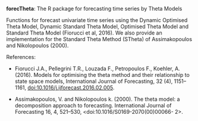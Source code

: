 **forecTheta**: The R package for forecasting time series by Theta Models


Functions for forecast univariate time series using the Dynamic Optimised Theta Model, Dynamic Standard Theta Model,
Optimised Theta Model and Standard Theta Model (Fiorucci et al, 2016).
We also provide an implementation for the Standard Theta Method (STheta) of Assimakopoulos and Nikolopoulos (2000).

References:
* Fiorucci J.A., Pellegrini T.R., Louzada F., Petropoulos F., Koehler, A. (2016). Models for optimising
the theta method and their relationship to state space models, International Journal of Forecasting,
32 (4), 1151–1161, <doi:10.1016/j.ijforecast.2016.02.005>.

* Assimakopoulos, V. and Nikolopoulos k. (2000). The theta model: a decomposition approach to
forecasting. International Journal of Forecasting 16, 4, 521–530, <doi:10.1016/S0169-2070(00)00066-
2>.
